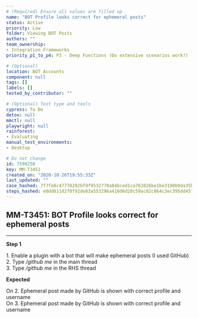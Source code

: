 ```yaml
---
# (Required) Ensure all values are filled up
name: "BOT Profile looks correct for ephemeral posts"
status: Active
priority: Low
folder: Viewing BOT Posts
authors: ""
team_ownership:
- Integration Frameworks
priority_p1_to_p4: P3 - Deep Functions (Do extensive scenarios work?)

# (Optional)
location: BOT Accounts
component: null
tags: []
labels: []
tested_by_contributor: ""

# (Optional) Test type and tools
cypress: To Do
detox: null
mmctl: null
playwright: null
rainforest:
- Evaluating
manual_test_environments:
- Desktop

# Do not change
id: 7598250
key: MM-T3451
created_on: "2020-10-26T19:55:33Z"
last_updated: ""
case_hashed: 7f7fe8c47778282bf9f9532770a84bced1ca763826be1be3190b9da35b015f211aa111539e7b6cbebce17656cdbdcaf7
steps_hashed: e0dd611d2f0f92de83a553296a416d6d20c59ac82c864c3ec395dd45f322b528700be42a6248513bf60cec06aa957180
---
```


<!-- (Auto-generated) Based on frontmatter's "key" and "name" -->

## MM-T3451: BOT Profile looks correct for ephemeral posts

---

**Step 1**

1\. Enable a plugin with a bot that will make ephemeral posts (I used GitHub)\
2\. Type _/github me_ in the main thread\
3\. Type _/github me_ in the RHS thread

**Expected**

On 2. Ephemeral post made by GitHub is shown with correct profile and username\
On 3. Ephemeral post made by GitHub is shown with correct profile and username
